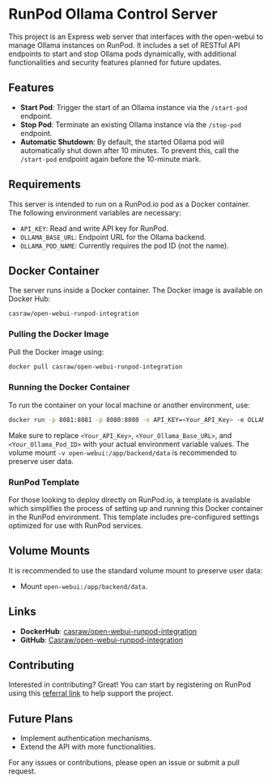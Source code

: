 # RunPod Ollama Control Server

This project is an Express web server that interfaces with the open-webui to manage Ollama instances on RunPod. It includes a set of RESTful API endpoints to start and stop Ollama pods dynamically, with additional functionalities and security features planned for future updates.

## Features

- **Start Pod**: Trigger the start of an Ollama instance via the `/start-pod` endpoint.
- **Stop Pod**: Terminate an existing Ollama instance via the `/stop-pod` endpoint.
- **Automatic Shutdown**: By default, the started Ollama pod will automatically shut down after 10 minutes. To prevent this, call the `/start-pod` endpoint again before the 10-minute mark.

## Requirements

This server is intended to run on a RunPod.io pod as a Docker container. The following environment variables are necessary:

- `API_KEY`: Read and write API key for RunPod.
- `OLLAMA_BASE_URL`: Endpoint URL for the Ollama backend.
- `OLLAMA_POD_NAME`: Currently requires the pod ID (not the name).

## Docker Container

The server runs inside a Docker container. The Docker image is available on Docker Hub:

```
casraw/open-webui-runpod-integration
```

### Pulling the Docker Image

Pull the Docker image using:

```bash
docker pull casraw/open-webui-runpod-integration
```

### Running the Docker Container

To run the container on your local machine or another environment, use:

```bash
docker run -p 8081:8081 -p 8080:8080 -e API_KEY=<Your_API_Key> -e OLLAMA_BASE_URL=<Your_Ollama_Base_URL> -e OLLAMA_POD_NAME=<Your_Ollama_Pod_ID> -v open-webui:/app/backend/data casraw/open-webui-runpod-integration
```

Make sure to replace `<Your_API_Key>`, `<Your_Ollama_Base_URL>`, and `<Your_Ollama_Pod_ID>` with your actual environment variable values. The volume mount `-v open-webui:/app/backend/data` is recommended to preserve user data.

### RunPod Template

For those looking to deploy directly on RunPod.io, a template is available which simplifies the process of setting up and running this Docker container in the RunPod environment. This template includes pre-configured settings optimized for use with RunPod services.

## Volume Mounts

It is recommended to use the standard volume mount to preserve user data:
- Mount `open-webui:/app/backend/data`.

## Links

- **DockerHub**: [casraw/open-webui-runpod-integration](https://hub.docker.com/r/casraw/open-webui-runpod-integration)
- **GitHub**: [Casraw/open-webui-runpod-integration](https://github.com/Casraw/open-webui-runpod-integration)

## Contributing

Interested in contributing? Great! You can start by registering on RunPod using this [referral link](https://runpod.io?ref=vtmhuzd2) to help support the project.

## Future Plans

- Implement authentication mechanisms.
- Extend the API with more functionalities.

For any issues or contributions, please open an issue or submit a pull request.